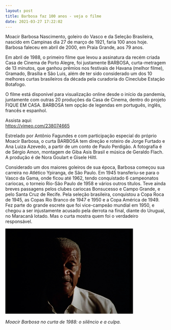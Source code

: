 ```yaml
---
layout: post
title: Barbosa faz 100 anos - veja o filme
date: 2021-03-27 17:22:02
---
```

Moacir Barbosa Nascimento, goleiro do Vasco e da Seleção Brasileira, nascido em Campinas dia 27 de março de 1921, faria 100 anos hoje. Barbosa faleceu em abril de 2000, em Praia Grande, aos 79 anos.

Em abril de 1988, o primeiro filme que levou a assinatura da recém criada Casa de Cinema de Porto Alegre, foi justamente BARBOSA, curta-metragem de 13 minutos, que ganhou prêmios nos festivais de Havana (melhor filme), Gramado, Brasília e São Luis, além de ter sido considerado um dos 10 melhores curtas brasileiros da década pela curadoria do Cineclube Estação Botafogo.

O filme está disponível para visualização online desde o início da pandemia, juntamente com outras 20 produções da Casa de Cinema, dentro do projeto FIQUE EM CASA. BARBOSA tem opção de legendas em português, inglês, francês e espanhol.

Assista aqui:\
<https://vimeo.com/238074665>

[](https://vimeo.com/238074665)Estrelado por Antônio Fagundes e com participação especial do próprio Moacir Barbosa, o curta BARBOSA tem direção e roteiro de Jorge Furtado e Ana Luiza Azevedo, a partir de um conto de Paulo Perdigão. A fotografia é de Sérgio Amon, montagem de Giba Asis Brasil e música de Geraldo Flach. A produção é de Nora Goulart e Gisele Hiltl.

Considerado um dos maiores goleiros de sua época, Barbosa começou sua carreira no Atlético Ypiranga, de São Paulo. Em 1945 transferiu-se para o Vasco da Gama, onde ficou até 1962, tendo conquistado 6 campeonatos cariocas, o torneio Rio-São Paulo de 1958 e vários outros títulos. Teve ainda breves passagens pelos clubes cariocas Bonsucesso e Campo Grande, e pelo Santa Cruz de Recife. Pela seleção brasileira, conquistou a Copa Roca de 1945, as Copas Rio Branco de 1947 e 1950 e a Copa América de 1949. Fez parte do grande escrete que foi vice-campeão mundial em 1950, e chegou a ser injustamente acusado pela derrota na final, diante do Uruguai, no Maracanã lotado. Mas o curta mostra quem foi o verdadeiro responsável.

![](/uploads/barbosa-100.jpg)

*Moacir Barbosa no curta de 1988: o silêncio e a culpa.*